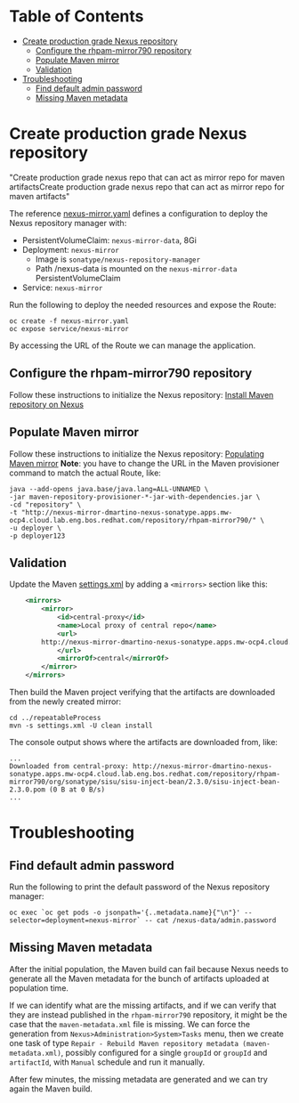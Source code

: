 # Table of Contents
* [Create production grade Nexus repository](#create-production-grade-nexus-repository)
  * [Configure the rhpam-mirror790 repository](#configure-the-rhpam-mirror790-repository)
  * [Populate Maven mirror](#populate-maven-mirror)
  * [Validation](#validation)
* [Troubleshooting](#troubleshooting)
  * [Find default admin password](#find-default-admin-password) 
  * [Missing Maven metadata](#missing-maven-metadata)

# Create production grade Nexus repository
"Create production grade nexus repo that can act as mirror repo for maven artifactsCreate production grade nexus repo 
that can act as mirror repo for maven artifacts"

The reference [nexus-mirror.yaml](./nexus-mirror.yaml) defines a configuration to deploy the Nexus repository manager
with:
* PersistentVolumeClaim: `nexus-mirror-data`, 8Gi
* Deployment: `nexus-mirror`
  * Image is `sonatype/nexus-repository-manager`
  * Path /nexus-data is mounted on the `nexus-mirror-data` PersistentVolumeClaim
* Service: `nexus-mirror`

Run the following to deploy the needed resources and expose the Route:
```shell
oc create -f nexus-mirror.yaml
oc expose service/nexus-mirror
```

By accessing the URL of the Route we can manage the application.

## Configure the rhpam-mirror790 repository
Follow these instructions to initialize the Nexus repository: [Install Maven repository on Nexus](../externalMavenRepo#install-maven-repository-on-nexus)

## Populate Maven mirror
Follow these instructions to initialize the Nexus repository: [Populating Maven mirror](../externalMavenRepo#populating-maven-mirror)
**Note**: you have to change the URL in the Maven provisioner command to match the actual Route, like:
```shell
java --add-opens java.base/java.lang=ALL-UNNAMED \
-jar maven-repository-provisioner-*-jar-with-dependencies.jar \
-cd "repository" \
-t "http://nexus-mirror-dmartino-nexus-sonatype.apps.mw-ocp4.cloud.lab.eng.bos.redhat.com/repository/rhpam-mirror790/" \
-u deployer \
-p deployer123
```

## Validation
Update the Maven [settings.xml](../repeatableProcess/settings.xml) by adding a `<mirrors>` section like this:
```xml
    <mirrors>
        <mirror>
            <id>central-proxy</id>
            <name>Local proxy of central repo</name>
            <url>
		http://nexus-mirror-dmartino-nexus-sonatype.apps.mw-ocp4.cloud.lab.eng.bos.redhat.com/repository/rhpam-mirror790
            </url>
            <mirrorOf>central</mirrorOf>
        </mirror>
    </mirrors>
```
Then build the Maven project verifying that the artifacts are downloaded from the newly created mirror:
```shell
cd ../repeatableProcess
mvn -s settings.xml -U clean install
```
The console output shows where the artifacts are downloaded from, like:
```shell
...
Downloaded from central-proxy: http://nexus-mirror-dmartino-nexus-sonatype.apps.mw-ocp4.cloud.lab.eng.bos.redhat.com/repository/rhpam-mirror790/org/sonatype/sisu/sisu-inject-bean/2.3.0/sisu-inject-bean-2.3.0.pom (0 B at 0 B/s)
...
```

# Troubleshooting
## Find default admin password
Run the following to print the default password of the Nexus repository manager:
```shell
oc exec `oc get pods -o jsonpath='{..metadata.name}{"\n"}' --selector=deployment=nexus-mirror` -- cat /nexus-data/admin.password
```
## Missing Maven metadata 
After the initial population, the Maven build can fail because Nexus needs to generate all the Maven metadata for the
bunch of artifacts uploaded at population time. 

If we can identify what are the missing artifacts, and if we can verify 
that they are instead published in the `rhpam-mirror790` repository, it might be the case that the `maven-metadata.xml` file
is missing. 
We can force the generation from `Nexus>Administration>System>Tasks` menu, then we create one task of type 
`Repair - Rebuild Maven repository metadata (maven-metadata.xml)`, possibly configured for a single `groupId` or `groupId` 
and `artifactId`, with `Manual` schedule and run it manually. 

After few minutes, the missing metadata are generated and we can try again the Maven build.
